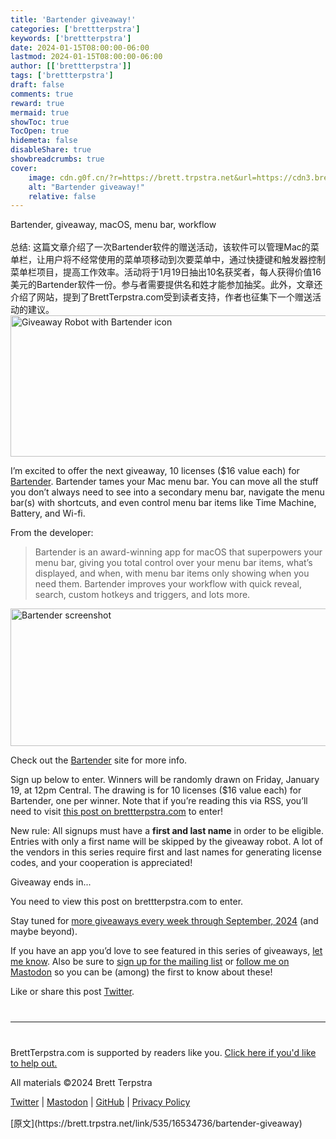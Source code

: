 ```yaml
---
title: 'Bartender giveaway!'
categories: ['brettterpstra']
keywords: ['brettterpstra']
date: 2024-01-15T08:00:00-06:00
lastmod: 2024-01-15T08:00:00-06:00
author: [['brettterpstra']]
tags: ['brettterpstra']
draft: false 
comments: true
reward: true 
mermaid: true 
showToc: true 
TocOpen: true 
hidemeta: false 
disableShare: true 
showbreadcrumbs: true 
cover:
    image: cdn.g0f.cn/?r=https://brett.trpstra.net&url=https://cdn3.brettterpstra.com/uploads/2023/09/giveaway-bartender2024-rb.jpg
    alt: "Bartender giveaway!"
    relative: false
---
```


<div>

<div> Bartender, giveaway, macOS, menu bar, workflow
<br/><br/>总结: 这篇文章介绍了一次Bartender软件的赠送活动，该软件可以管理Mac的菜单栏，让用户将不经常使用的菜单项移动到次要菜单中，通过快捷键和触发器控制菜单栏项目，提高工作效率。活动将于1月19日抽出10名获奖者，每人获得价值16美元的Bartender软件一份。参与者需要提供名和姓才能参加抽奖。此外，文章还介绍了网站，提到了BrettTerpstra.com受到读者支持，作者也征集下一个赠送活动的建议。 <div>
<noscript class="loading-lazy">
<source media="(max-width: 640px)"/>
<source type="image/webp"/>
<source/>
<img alt="Giveaway Robot with Bartender icon" class="aligncenter" height="226" src="cdn.g0f.cn/?r=https://brett.trpstra.net&url=https://cdn3.brettterpstra.com/uploads/2023/09/giveaway-bartender2024-rb.jpg" title="Giveaway Robot with Bartender icon" width="800"/>
</noscript>
<p>I’m excited to offer the next giveaway, 10 licenses ($16 value each) for <a href="https://www.macbartender.com/">Bartender</a>. Bartender tames your Mac menu bar. You can move all the stuff you don’t always need to see into a secondary menu bar, navigate the menu bar(s) with shortcuts, and even control menu bar items like Time Machine, Battery, and Wi-fi.</p>
<p>From the developer:</p>
<blockquote>
<p>Bartender is an award-winning app for macOS that superpowers your menu bar, giving you total control over your menu bar items, what’s displayed, and when, with menu bar items only showing when you need them. Bartender improves your workflow with quick reveal, search, custom hotkeys and triggers, and lots more.</p>
</blockquote>
<noscript class="loading-lazy">
<source media="(max-width: 640px)"/>
<source type="image/webp"/>
<source/>
<img alt="Bartender screenshot" class="aligncenter" height="220" src="cdn.g0f.cn/?r=https://brett.trpstra.net&url=https://cdn3.brettterpstra.com/uploads/2023/09/Bartender-screenshot.jpg" title="Bartender screenshot" width="617"/>
</noscript>
<p>Check out the <a href="https://www.macbartender.com/">Bartender</a> site for more info.</p>
<p>Sign up below to enter. Winners will be randomly drawn on Friday, January 19, at 12pm Central. The drawing is for 10 licenses ($16 value each) for Bartender, one per winner. Note that if you’re reading this via RSS, you’ll need to visit <a href="https://brettterpstra.com/2024/01/15/bartender-giveaway">this post on brettterpstra.com</a> to enter!</p>
<p>New rule: All signups must have a <strong>first and last name</strong> in order to be eligible. Entries with only a first name will be skipped by the giveaway robot. A lot of the vendors in this series require first and last names for generating license codes, and your cooperation is appreciated!</p>
<div class="btcountdownwrapper">
<p class="btcountdowncaption">Giveaway ends in...</p>
<div class="btcountdown"><time datetime="2024-01-19T12:00:00-06:00"></time></div></div>
<p>You need to view this post on brettterpstra.com to enter.</p>
<p>Stay tuned for <a href="https://brettterpstra.com/giveaways/upcoming/" title="Upcoming Giveaways - BrettTerpstra.com">more giveaways every week through September, 2024</a> (and maybe beyond).</p>
<p>If you have an app you’d love to see featured in this series of giveaways, <a href="https://brettterpstra.com/contact/">let me know</a>. Also be sure to <a href="https://brettterpstra.com/subscribe/">sign up for the mailing list</a> or <a href="https://nojack.easydns.ca/@ttscoff/">follow me on Mastodon</a> so you can be (among) the first to know about these!</p>
<p>Like or share this post <a class="twitter" href="https://twitter.com/intent/tweet?original_referer=https%3A%2F%2Fbrettterpstra.com%2F2024%2F01%2F15%2Fbartender-giveaway%2F&amp;text=Bartender+giveaway%21&amp;url=https%3A%2F%2Fbrettterpstra.com%2F2024%2F01%2F15%2Fbartender-giveaway%2F&amp;via=ttscoff" rel="nofollow" target="_blank" title="Tweet this post">Twitter</a>.</p>
<hr style="margin: 40px 0;"/>
<p>BrettTerpstra.com is supported by readers like you. <a href="https://brettterpstra.com/support/">Click here if you'd like to help out.</a></p>
<p class="copyright">All materials ©2024 Brett Terpstra</p>
<p><a href="https://twitter.com/ttscoff" rel="me">Twitter</a> | <a href="https://nojack.easydns.ca/@ttscoff" rel="me">Mastodon</a> | <a href="https://github.com/ttscoff">GitHub</a> | <a href="https://brettterpstra.com/legal/privacy.html">Privacy Policy</a></p><img height="1" src="cdn.g0f.cn/?r=https://brett.trpstra.net&url=https://brett.trpstra.net/link/535/16534736.gif" width="1"/>
</div></div>
</div>

<div>
[原文](https://brett.trpstra.net/link/535/16534736/bartender-giveaway)
</div>

